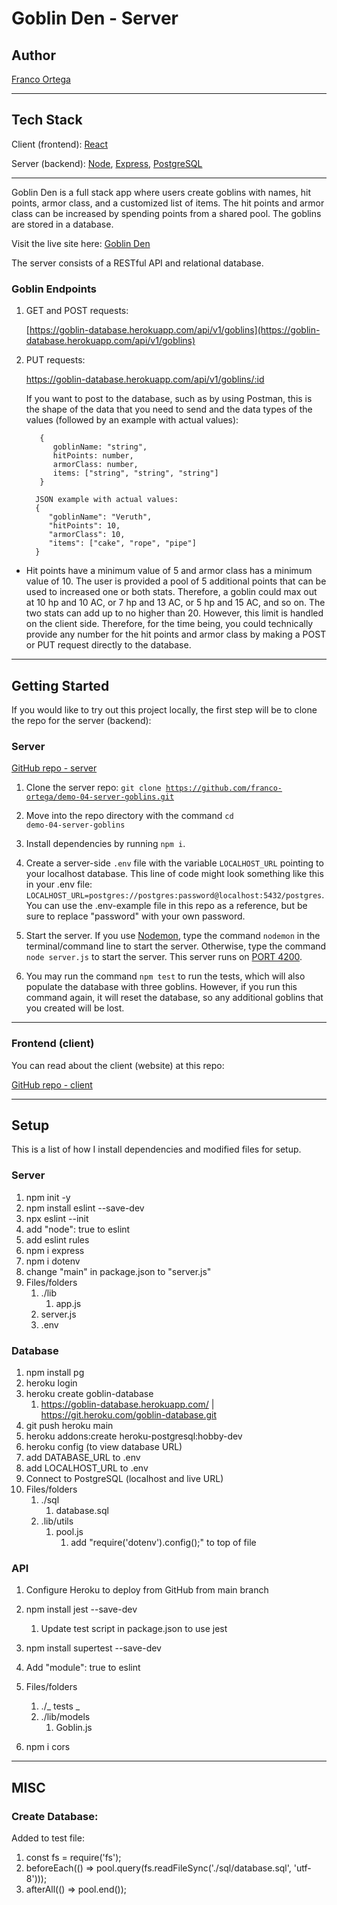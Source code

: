 # Goblin Den - Server

## Author

[Franco Ortega](https://github.com/franco-ortega)

---

## Tech Stack

Client (frontend): [React](https://reactjs.org/docs/getting-started.html)

Server (backend): [Node](https://nodejs.org/en/), [Express](http://expressjs.com/), [PostgreSQL](https://www.postgresql.org/)

---

Goblin Den is a full stack app where users create goblins with names, hit points, armor class, and a customized list of items. The hit points and armor class can be increased by spending points from a shared pool. The goblins are stored in a database.

Visit the live site here: [Goblin Den](https://goblins.netlify.app/)

The server consists of a RESTful API and relational database.

### Goblin Endpoints

1.  GET and POST requests:

    [https://goblin-database.herokuapp.com/api/v1/goblins](https://goblin-database.herokuapp.com/api/v1/goblins)

1.  PUT requests:

    https://goblin-database.herokuapp.com/api/v1/goblins/:id

    If you want to post to the database, such as by using Postman, this is the shape of the data that you need to send and the data types of the values (followed by an example with actual values):

           {
              goblinName: "string",
              hitPoints: number,
              armorClass: number,
              items: ["string", "string", "string"]
           }

          JSON example with actual values:
          {
             "goblinName": "Veruth",
             "hitPoints": 10,
             "armorClass": 10,
             "items": ["cake", "rope", "pipe"]
          }

- Hit points have a minimum value of 5 and armor class has a minimum value of 10. The user is provided a pool of 5 additional points that can be used to increased one or both stats. Therefore, a goblin could max out at 10 hp and 10 AC, or 7 hp and 13 AC, or 5 hp and 15 AC, and so on. The two stats can add up to no higher than 20. However, this limit is handled on the client side. Therefore, for the time being, you could technically provide any number for the hit points and armor class by making a POST or PUT request directly to the database.

---

## Getting Started

If you would like to try out this project locally, the first step will be to clone the repo for the server (backend):

### Server

[GitHub repo - server](https://github.com/franco-ortega/demo-04-server-goblins)

1. Clone the server repo: <code>git clone https://github.com/franco-ortega/demo-04-server-goblins.git
   </code>

1. Move into the repo directory with the command <code>cd demo-04-server-goblins</code>

1. Install dependencies by running <code>npm i</code>.

1. Create a server-side <code>.env</code> file with the variable <code>LOCALHOST_URL</code> pointing to your localhost database. This line of code might look something like this in your .env file: <code>LOCALHOST_URL=postgres://postgres:password@localhost:5432/postgres</code>. You can use the .env-example file in this repo as a reference, but be sure to replace "password" with your own password.

1. Start the server. If you use [Nodemon](https://www.npmjs.com/package/nodemon), type the command <code>nodemon</code> in the terminal/command line to start the server. Otherwise, type the command <code>node server.js</code> to start the server. This server runs on [PORT 4200](http://localhost:4200/api/v1/goblins).

1. You may run the command <code>npm test</code> to run the tests, which will also populate the database with three goblins. However, if you run this command again, it will reset the database, so any additional goblins that you created will be lost.

---

### Frontend (client)

You can read about the client (website) at this repo:

[GitHub repo - client](https://github.com/franco-ortega/demo-04-client-goblins)

---

## Setup

This is a list of how I install dependencies and modified files for setup.

### Server

1. npm init -y
1. npm install eslint --save-dev
1. npx eslint --init
1. add "node": true to eslint
1. add eslint rules
1. npm i express
1. npm i dotenv
1. change "main" in package.json to "server.js"
1. Files/folders
   1. ./lib
      1. app.js
   1. server.js
   1. .env

### Database

1. npm install pg
1. heroku login
1. heroku create goblin-database
   1. https://goblin-database.herokuapp.com/ | https://git.heroku.com/goblin-database.git
1. git push heroku main
1. heroku addons:create heroku-postgresql:hobby-dev
1. heroku config (to view database URL)
1. add DATABASE_URL to .env
1. add LOCALHOST_URL to .env
1. Connect to PostgreSQL (localhost and live URL)
1. Files/folders
   1. ./sql
      1. database.sql
   1. .lib/utils
      1. pool.js
         1. add "require('dotenv').config();" to top of file

### API

1. Configure Heroku to deploy from GitHub from main branch
1. npm install jest --save-dev
   1. Update test script in package.json to use jest
1. npm install supertest --save-dev
1. Add "module": true to eslint
1. Files/folders

   1. ./_ tests _
   1. ./lib/models
      1. Goblin.js

1. npm i cors

---

## MISC

### Create Database:

Added to test file:

1. const fs = require('fs');
1. beforeEach(() => pool.query(fs.readFileSync('./sql/database.sql', 'utf-8')));
1. afterAll(() => pool.end());
